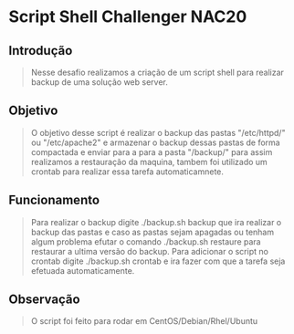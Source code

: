 # Script Shell Challenger NAC20

## Introdução

> Nesse desafio realizamos a criação de um script shell para realizar backup de uma solução web server. 

## Objetivo 
>O objetivo desse script é realizar o backup das pastas "/etc/httpd/" ou "/etc/apache2" e armazenar o backup dessas pastas de forma compactada e enviar para a para a pasta "/backup/" para assim realizamos a restauração da maquina, tambem foi utilizado um crontab para realizar essa tarefa automaticamnete. 

## Funcionamento
>Para realizar o backup digite ./backup.sh backup que ira realizar o backup das pastas e caso as pastas sejam apagadas ou tenham algum problema efutar o comando ./backup.sh restaure para restaurar a ultima versão do backup.
Para adicionar o script no crontab digite ./backup.sh crontab e ira fazer com que a tarefa seja efetuada automaticamente. 
>
## Observação 
>O script foi feito para rodar em CentOS/Debian/Rhel/Ubuntu


